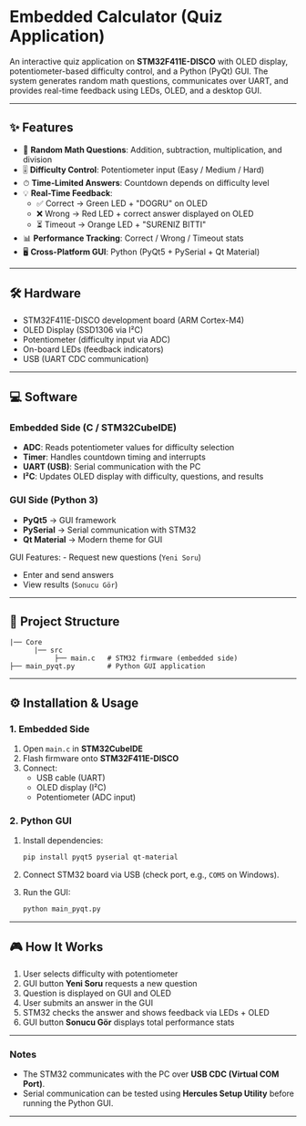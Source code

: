 # Embedded Calculator (Quiz Application)

An interactive quiz application on **STM32F411E-DISCO** with OLED
display, potentiometer-based difficulty control, and a Python (PyQt)
GUI.
The system generates random math questions, communicates over UART, and
provides real-time feedback using LEDs, OLED, and a desktop GUI.

------------------------------------------------------------------------

## ✨ Features
-   🔢 **Random Math Questions**: Addition, subtraction, multiplication,
    and division
-   🎚 **Difficulty Control**: Potentiometer input (Easy / Medium /
    Hard)
-   ⏱ **Time-Limited Answers**: Countdown depends on difficulty level
-   💡 **Real-Time Feedback**:
    -   ✅ Correct → Green LED + "DOGRU" on OLED
    -   ❌ Wrong → Red LED + correct answer displayed on OLED
    -   ⏳ Timeout → Orange LED + "SURENIZ BITTI"
-   📊 **Performance Tracking**: Correct / Wrong / Timeout stats
-   🖥 **Cross-Platform GUI**: Python (PyQt5 + PySerial + Qt Material)

------------------------------------------------------------------------

## 🛠 Hardware

-   STM32F411E-DISCO development board (ARM Cortex-M4)
-   OLED Display (SSD1306 via I²C)
-   Potentiometer (difficulty input via ADC)
-   On-board LEDs (feedback indicators)
-   USB (UART CDC communication)

------------------------------------------------------------------------

## 💻 Software

### Embedded Side (C / STM32CubeIDE)

-   **ADC**: Reads potentiometer values for difficulty selection
-   **Timer**: Handles countdown timing and interrupts
-   **UART (USB)**: Serial communication with the PC
-   **I²C**: Updates OLED display with difficulty, questions, and
    results

### GUI Side (Python 3)

-   **PyQt5** → GUI framework
-   **PySerial** → Serial communication with STM32
-   **Qt Material** → Modern theme for GUI

GUI Features: - Request new questions (`Yeni Soru`)
- Enter and send answers
- View results (`Sonucu Gör`)

------------------------------------------------------------------------

## 📂 Project Structure
    |── Core
          |── src
               ├── main.c   # STM32 firmware (embedded side)
    ├── main_pyqt.py        # Python GUI application

------------------------------------------------------------------------

## ⚙️ Installation & Usage

### 1. Embedded Side

1.  Open `main.c` in **STM32CubeIDE**
2.  Flash firmware onto **STM32F411E-DISCO**
3.  Connect:
    -   USB cable (UART)
    -   OLED display (I²C)
    -   Potentiometer (ADC input)

### 2. Python GUI

1.  Install dependencies:

    ``` bash
    pip install pyqt5 pyserial qt-material
    ```

2.  Connect STM32 board via USB (check port, e.g., `COM5` on Windows).

3.  Run the GUI:

    ``` bash
    python main_pyqt.py
    ```

------------------------------------------------------------------------

## 🎮 How It Works

1.  User selects difficulty with potentiometer
2.  GUI button **Yeni Soru** requests a new question
3.  Question is displayed on GUI and OLED
4.  User submits an answer in the GUI
5.  STM32 checks the answer and shows feedback via LEDs + OLED
6.  GUI button **Sonucu Gör** displays total performance stats

------------------------------------------------------------------------
### Notes
- The STM32 communicates with the PC over **USB CDC (Virtual COM Port)**.  
- Serial communication can be tested using **Hercules Setup Utility** before running the Python GUI.
------------------------------------------------------------------------
